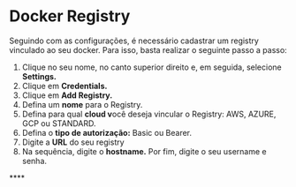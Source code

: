 # Docker Registry

Seguindo com as configurações, é necessário cadastrar um registry vinculado ao seu docker. Para isso, basta realizar o seguinte passo a passo:

1. Clique no seu nome, no canto superior direito e, em seguida, selecione **Settings.**
2. Clique em **Credentials.** 
3. Clique em **Add Registry.**
4. Defina um **nome** para o Registry.
5. Defina para qual **cloud v**ocê deseja vincular o Registry: AWS, AZURE, GCP ou STANDARD. 
6. Defina o **tipo de autorização:** Basic ou Bearer.
7. Digite a **URL** do seu registry
8. Na sequência, digite o **hostname.** Por fim, digite o seu username e senha. 

\*\*\*\*

